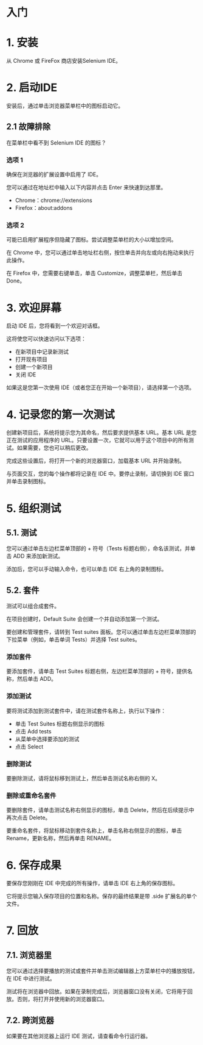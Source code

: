 # 入门

# 1. 安装
从 Chrome 或 FireFox 商店安装Selenium IDE。

# 2. 启动IDE
安装后，通过单击浏览器菜单栏中的图标启动它。

## 2.1 故障排除
在菜单栏中看不到 Selenium IDE 的图标？

### 选项 1
确保在浏览器的扩展设置中启用了 IDE。  

您可以通过在地址栏中输入以下内容并点击 Enter 来快速到达那里。
  - Chrome：chrome://extensions
  - Firefox：about:addons

### 选项 2
可能已启用扩展程序但隐藏了图标。尝试调整菜单栏的大小以增加空间。

在 Chrome 中，您可以通过单击地址栏右侧，按住单击并向左或向右拖动来执行此操作。

在 Firefox 中，您需要右键单击，单击 Customize，调整菜单栏，然后单击 Done。

# 3. 欢迎屏幕
启动 IDE 后，您将看到一个欢迎对话框。

这将使您可以快速访问以下选项：

- 在新项目中记录新测试
- 打开现有项目
- 创建一个新项目
- 关闭 IDE

如果这是您第一次使用 IDE（或者您正在开始一个新项目），请选择第一个选项。	

# 4. 记录您的第一次测试
创建新项目后，系统将提示您为其命名，然后要求提供基本 URL。基本 URL 是您正在测试的应用程序的 URL。只要设置一次，它就可以用于这个项目中的所有测试。如果需要，您也可以稍后更改。

完成这些设置后，将打开一个新的浏览器窗口，加载基本 URL 并开始录制。

与页面交互，您的每个操作都将记录在 IDE 中。要停止录制，请切换到 IDE 窗口并单击录制图标。


# 5. 组织测试

## 5.1. 测试
您可以通过单击左边栏菜单顶部的 + 符号（Tests 标题右侧），命名该测试，并单击 ADD 来添加新测试。

添加后，您可以手动输入命令，也可以单击 IDE 右上角的录制图标。

## 5.2. 套件
测试可以组合成套件。

在项目创建时，Default Suite 会创建一个并自动添加第一个测试。

要创建和管理套件，请转到 Test suites 面板。您可以通过单击左边栏菜单顶部的下拉菜单（例如，单击单词 Tests）并选择 Test suites。

### 添加套件
要添加套件，请单击 Test Suites 标题右侧，左边栏菜单顶部的 + 符号，提供名称，然后单击 ADD。

### 添加测试
要将测试添加到测试套件中，请在测试套件名称上，执行以下操作：
- 单击 Test Suites 标题右侧显示的图标
- 点击 Add tests
- 从菜单中选择要添加的测试
- 点击 Select

### 删除测试
要删除测试，请将鼠标移到测试上，然后单击测试名称右侧的 X。

### 删除或重命名套件
要删除套件，请单击测试名称右侧显示的图标，单击 Delete，然后在后续提示中再次点击 Delete。

要重命名套件，将鼠标移动到套件名称上，单击名称右侧显示的图标，单击 Rename，更新名称，然后再单击 RENAME。

# 6. 保存成果
要保存您刚刚在 IDE 中完成的所有操作，请单击 IDE 右上角的保存图标。

它将提示您输入保存项目的位置和名称。保存的最终结果是带 .side 扩展名的单个文件。

# 7. 回放
## 7.1. 浏览器里
您可以通过选择要播放的测试或套件并单击测试编辑器上方菜单栏中的播放按钮，在 IDE 中进行测试。

测试将在浏览器中回放。如果在录制完成后，浏览器窗口没有关闭，它将用于回放。否则，将打开并使用新的浏览器窗口。

## 7.2. 跨浏览器
如果要在其他浏览器上运行 IDE 测试，请查看命令行运行器。